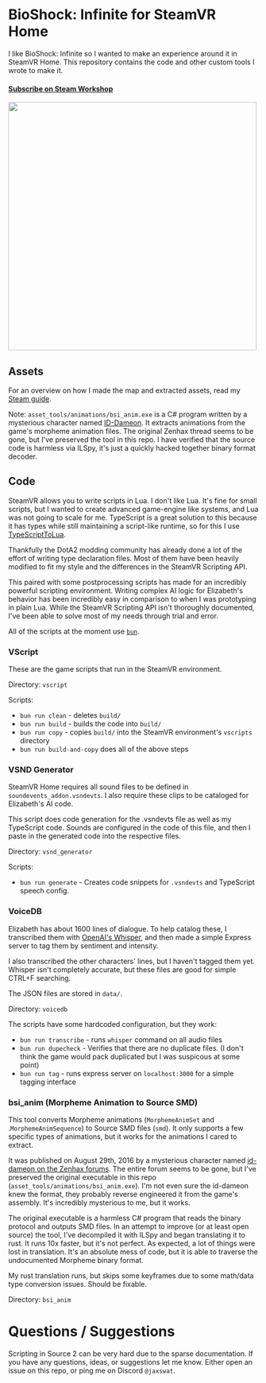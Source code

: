 # BioShock: Infinite for SteamVR Home

I like BioShock: Infinite so I wanted to make an experience around it in SteamVR Home.
This repository contains the code and other custom tools I wrote to make it.

#### [Subscribe on Steam Workshop](https://steamcommunity.com/sharedfiles/filedetails/?id=2952477736)

[<img src="https://img.youtube.com/vi/-QKq8XJSEFk/maxresdefault.jpg" width=500px>](https://youtu.be/-QKq8XJSEFk)

## Assets

For an overview on how I made the map and extracted assets, read my [Steam guide](https://steamcommunity.com/sharedfiles/filedetails/?id=2953264938).

Note: `asset_tools/animations/bsi_anim.exe` is a C# program written by a mysterious character named [ID-Dameon](https://www.gildor.org/smf/index.php?topic=2478.0).
It extracts animations from the game's morpheme animation files.
The original Zenhax thread seems to be gone, but I've preserved the tool in this repo.
I have verified that the source code is harmless via ILSpy, it's just a quickly hacked together binary format decoder.

## Code

SteamVR allows you to write scripts in Lua. I don't like Lua.
It's fine for small scripts, but I wanted to create advanced game-engine like systems, and Lua was not going to scale for me.
TypeScript is a great solution to this because it has types while still maintaining a script-like runtime, so for this I use [TypeScriptToLua](https://github.com/TypeScriptToLua/TypeScriptToLua).

Thankfully the DotA2 modding community has already done a lot of the effort of writing type declaration files.
Most of them have been heavily modified to fit my style and the differences in the SteamVR Scripting API.

This paired with some postprocessing scripts has made for an incredibly powerful scripting environment.
Writing complex AI logic for Elizabeth's behavior has been incredibly easy in comparison to when I was prototyping in plain Lua.
While the SteamVR Scripting API isn't thoroughly documented, I've been able to solve most of my needs through trial and error.

All of the scripts at the moment use [`bun`](https://github.com/oven-sh/bun).

### VScript

These are the game scripts that run in the SteamVR environment.

Directory: `vscript`

Scripts:
- `bun run clean` - deletes `build/`
- `bun run build` - builds the code into `build/`
- `bun run copy` - copies `build/` into the SteamVR environment's `vscripts` directory
- `bun run build-and-copy` does all of the above steps

### VSND Generator

SteamVR Home requires all sound files to be defined in `soundevents_addon.vsndevts`.
I also require these clips to be cataloged for Elizabeth's AI code.

This script does code generation for the .vsndevts file as well as my TypeScript code.
Sounds are configured in the code of this file, and then I paste in the generated code into the respective files.

Directory: `vsnd_generator`

Scripts:
- `bun run generate` - Creates code snippets for `.vsndevts` and TypeScript speech config.

### VoiceDB

Elizabeth has about 1600 lines of dialogue.
To help catalog these, I transcribed them with [OpenAI's Whisper](https://github.com/openai/whisper), and then made a simple Express server to tag them by sentiment and intensity.

I also transcribed the other characters' lines, but I haven't tagged them yet.
Whisper isn't completely accurate, but these files are good for simple CTRL+F searching.

The JSON files are stored in `data/`.

Directory: `voicedb`

The scripts have some hardcoded configuration, but they work:
- `bun run transcribe` - runs `whisper` command on all audio files
- `bun run dupecheck` - Verifies that there are no duplicate files. (I don't think the game would pack duplicated but I was suspicous at some point)
- `bun run tag` - runs express server on `localhost:3000` for a simple tagging interface

### bsi_anim (Morpheme Animation to Source SMD)

This tool converts Morpheme animations (`MorphemeAnimSet` and .`MorphemeAnimSequence`) to Source SMD files (`smd`).
It only supports a few specific types of animations, but it works for the animations I cared to extract.

It was published on August 29th, 2016 by a mysterious character named [id-dameon on the Zenhax forums](https://web.archive.org/web/20230429095935/https://zenhax.com/viewtopic.php?f=5&t=3009).
The entire forum seems to be gone, but I've preserved the original executable in this repo (`asset_tools/animations/bsi_anim.exe`).
I'm not even sure the id-dameon knew the format, they probably reverse engineered it from the game's assembly.
It's incredibly mysterious to me, but it works.

The original executable is a harmless C# program that reads the binary protocol and outputs SMD files.
In an attempt to improve (or at least open source) the tool, I've decompiled it with ILSpy and began translating it to rust.
It runs 10x faster, but it's not perfect. As expected, a lot of things were lost in translation.
It's an absolute mess of code, but it is able to traverse the undocumented Morpheme binary format.

My rust translation runs, but skips some keyframes due to some math/data type conversion issues.
Should be fixable.

Directory: `bsi_anim`

# Questions / Suggestions

Scripting in Source 2 can be very hard due to the sparse documentation. If you have any questions, ideas, or suggestions let me know.
Either open an issue on this repo, or ping me on Discord `@jaxswat`.
